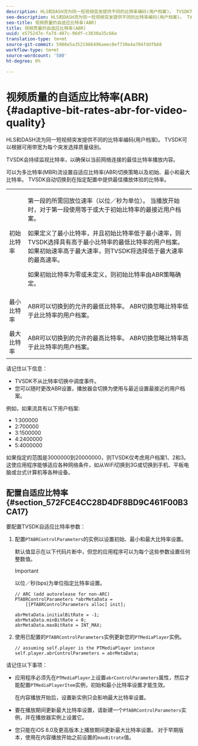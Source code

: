 ```yaml
---
description: HLS和DASH流为同一短视频突发提供不同的比特率编码(用户档案)。 TVSDK可以根据可用带宽为每个突发选择质量级别。
seo-description: HLS和DASH流为同一短视频突发提供不同的比特率编码(用户档案)。 TVSDK可以根据可用带宽为每个突发选择质量级别。
seo-title: 视频质量的自适应比特率(ABR)
title: 视频质量的自适应比特率(ABR)
uuid: e5752d7e-fa7d-407c-96df-c3830a35c66e
translation-type: tm+mt
source-git-commit: 5908e5a3521966496aeec0ef730e4a704fddfb68
workflow-type: tm+mt
source-wordcount: '580'
ht-degree: 0%

---
```



# 视频质量的自适应比特率(ABR){#adaptive-bit-rates-abr-for-video-quality}

HLS和DASH流为同一短视频突发提供不同的比特率编码(用户档案)。 TVSDK可以根据可用带宽为每个突发选择质量级别。

TVSDK会持续监视比特率，以确保以当前网络连接的最佳比特率播放内容。

可以为多比特率(MBR)流设置自适应比特率(ABR)切换策略以及初始、最小和最大比特率。 TVSDK自动切换到在指定配置中提供最佳播放体验的比特率。

<table id="table_AF838E082235406AA359BF1C1A77F85F"> 
 <tbody> 
  <tr> 
   <td colname="col01"> 初始比特率 </td> 
   <td colname="col2"> <p>第一段的所需回放位速率（以位／秒为单位）。 当播放开始时，对于第一段使用等于或大于初始比特率的最接近用户档案。 </p> <p> 如果定义了最小比特率，并且初始比特率低于最小速率，则TVSDK选择具有高于最小比特率的最低比特率的用户档案。 如果初始速率高于最大速率，则TVSDK将选择低于最大速率的最高速率。 </p> <p>如果初始比特率为零或未定义，则初始比特率由ABR策略确定。 </p> </td> 
  </tr> 
  <tr> 
   <td colname="col01"> 最小比特率 </td> 
   <td colname="col2"> <p>ABR可以切换到的允许的最低比特率。 ABR切换忽略比特率低于此比特率的用户档案。 </p> </td> 
  </tr> 
  <tr> 
   <td colname="col01"> 最大比特率 </td> 
   <td colname="col2"> <p>ABR可以切换到的允许的最高比特率。 ABR切换忽略比特率高于此比特率的用户档案。 </p> </td> 
  </tr> 
 </tbody> 
</table>

请记住以下信息：

* TVSDK不从比特率切换中调度事件。
* 您可以随时更改ABR设置，播放器会切换为使用与最近设置最接近的用户档案。

例如，如果流具有以下用户档案:

* 1:300000
* 2:700000
* 3:1500000
* 4:2400000
* 5:4000000

如果指定的范围是3000000到20000000，则TVSDK仅考虑用户档案1、2和3。 这使应用程序能够适应各种网络条件，如从WiFi切换到3G或切换到手机、平板电脑或台式计算机等各种设备。

## 配置自适应比特率{#section_572FCE4CC28D4DF8BD9C461F00B3CA17}

要配置TVSDK自适应比特率参数：

1. 配置`PTABRControlParameters`的实例以设置初始、最小和最大比特率设置。

   默认值显示在以下代码片断中，但您的应用程序可以为每个这些参数设置任何整数值。

   >[!IMPORTANT]
   >
   >以位／秒(bps)为单位指定比特率设置。

   ```
   // ARC (add autorelease for non-ARC) 
   PTABRControlParameters *abrMetaData =  
       [[PTABRControlParameters alloc] init];  
   
   abrMetaData.initialBitRate = -1; 
   abrMetaData.minBitRate = 0; 
   abrMetaData.maxBitRate = INT_MAX;
   ```

1. 使用已配置的`PTABRControlParameters`实例更新您的`PTMediaPlayer`实例。

   ```
   // assuming self.player is the PTMediaPlayer instance 
   self.player.abrControlParameters = abrMetaData;
   ```

请记住以下事项：

* 应用程序必须先在`PTMediaPlayer`上设置`abrControlParameters`属性，然后才能配置`PTMediaPlayerItem`实例，初始和最小比特率设置才能生效。

   在内容播放开始后，设置新实例只会影响最大比特率设置。

* 要在播放期间更新最大比特率设置，请新建一个`PTABRControlParameters`实例，并在播放器实例上设置它。
* 您只能在iOS 8.0及更高版本上播放期间更新最大比特率设置。 对于早期版本，使用在内容播放开始之前设置的`maxBitrate`值。

